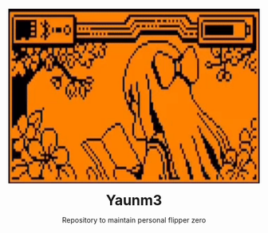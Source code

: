 <header>
<p align="center">
  <img src="./.github/assets/animation.gif" alt="header picture" height="350" width="800">
</p>

<h1 style="display: inline">Yaunm3</h1>

Repository to maintain personal flipper zero

</header>
